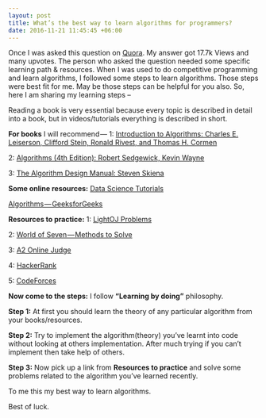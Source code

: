 ```yaml
---
layout: post
title: What’s the best way to learn algorithms for programmers?
date: 2016-11-21 11:45:45 +06:00
---
```


Once I was asked this question on [Quora](https://www.quora.com/Whats-the-best-way-to-learn-algorithms-for-programmers). My answer got 17.7k Views and many upvotes. The person who asked the question needed some specific learning path & resources. When I was used to do competitive programming and learn algorithms, I followed some steps to learn algorithms. Those steps were best fit for me. May be those steps can be helpful for you also. So, here I am sharing my learning steps –

Reading a book is very essential because every topic is described in detail into a book, but in videos/tutorials everything is described in short.

**For books** I will recommend —
1: [Introduction to Algorithms: Charles E. Leiserson, Clifford Stein, Ronald Rivest, and Thomas H. Cormen](http://www.amazon.com/Introduction-Algorithms-Second-Edition-Thomas/dp/0262032937)

2: [Algorithms (4th Edition): Robert Sedgewick, Kevin Wayne](http://www.amazon.com/Algorithms-4th-Edition-Robert-Sedgewick/dp/032157351X)

3: [The Algorithm Design Manual: Steven Skiena](https://www.amazon.com/Algorithm-Design-Manual-Steven-Skiena/dp/1848000693)

**Some online resources:**
[Data Science Tutorials](https://www.topcoder.com/community/data-science/data-science-tutorials/)

[Algorithms — GeeksforGeeks](http://www.geeksforgeeks.org/fundamentals-of-algorithms/)

**Resources to practice:**
1: [LightOJ Problems](http://http//lightoj.com/volume_problemcategory.php)

2: [World of Seven — Methods to Solve](http://www.comp.nus.edu.sg/%7Estevenha/methodstosolve.html)

3: [A2 Online Judge](http://a2oj.com/Categories.jsp)

4: [HackerRank](https://www.hackerrank.com/domains)

5: [CodeForces](http://codeforces.com/problemset)

**Now come to the steps:**
I follow **“Learning by doing”** philosophy.

**Step 1:** At first you should learn the theory of any particular algorithm from your books/resources.

**Step 2:** Try to implement the algorithm(theory) you’ve learnt into code without looking at others implementation. After much trying if you can’t implement then take help of others.

**Step 3:** Now pick up a link from **Resources to practice** and solve some problems related to the algorithm you’ve learned recently.

To me this my best way to learn algorithms.

Best of luck.

